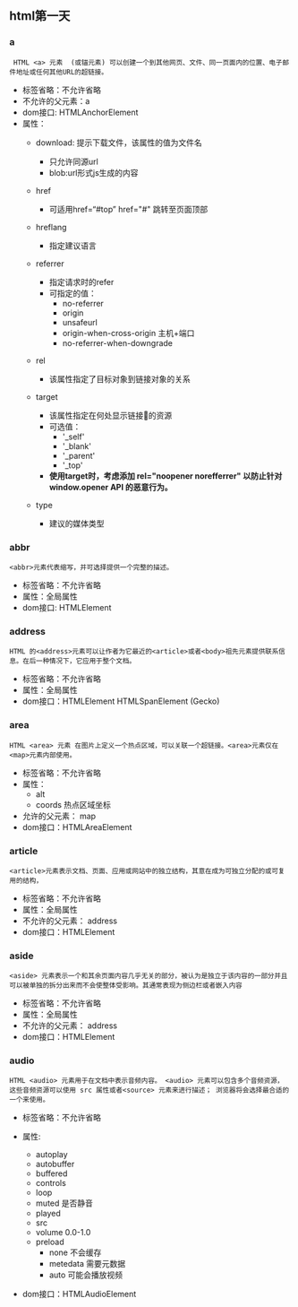 ## html第一天

### a

	 HTML <a> 元素  (或锚元素) 可以创建一个到其他网页、文件、同一页面内的位置、电子邮件地址或任何其他URL的超链接。

- 标签省略：不允许省略
- 不允许的父元素：a
- dom接口: HTMLAnchorElement
- 属性：
	- download: 提示下载文件，该属性的值为文件名
		- 只允许同源url
		- blob:url形式js生成的内容

	- href
		- 可适用href=“#top” href="#" 跳转至页面顶部

	- hreflang
		- 指定建议语言

	- referrer
		- 指定请求时的refer
		- 可指定的值：
			- no-referrer
			- origin
			- unsafeurl
			- origin-when-cross-origin 主机+端口
			- no-referrer-when-downgrade

	- rel
		- 该属性指定了目标对象到链接对象的关系

	- target
		- 该属性指定在何处显示链接🔗的资源
		- 可选值：
			- '\_self'
			- '\_blank'
			- '\_parent'
			- '\_top'
		- **使用target时，考虑添加 rel="noopener norefferrer" 以防止针对 window.opener API 的恶意行为。**

	- type
		- 建议的媒体类型


### abbr

	<abbr>元素代表缩写，并可选择提供一个完整的描述。

- 标签省略：不允许省略
- 属性：全局属性
- dom接口: HTMLElement


### address

	HTML 的<address>元素可以让作者为它最近的<article>或者<body>祖先元素提供联系信息。在后一种情况下，它应用于整个文档。

- 标签省略：不允许省略
- 属性：全局属性
- dom接口：HTMLElement HTMLSpanElement (Gecko)

### area

	HTML <area> 元素 在图片上定义一个热点区域，可以关联一个超链接。<area>元素仅在<map>元素内部使用。

- 标签省略：不允许省略
- 属性：
	- alt 
	- coords 热点区域坐标
- 允许的父元素： map
- dom接口：HTMLAreaElement


### article

	<article>元素表示文档、页面、应用或网站中的独立结构，其意在成为可独立分配的或可复用的结构，

- 标签省略：不允许省略
- 属性：全局属性
- 不允许的父元素： address
- dom接口：HTMLElement



### aside

	<aside> 元素表示一个和其余页面内容几乎无关的部分，被认为是独立于该内容的一部分并且可以被单独的拆分出来而不会使整体受影响。其通常表现为侧边栏或者嵌入内容

- 标签省略：不允许省略
- 属性：全局属性
- 不允许的父元素： address
- dom接口：HTMLElement



### audio

	HTML <audio> 元素用于在文档中表示音频内容。 <audio> 元素可以包含多个音频资源， 这些音频资源可以使用 src 属性或者<source> 元素来进行描述； 浏览器将会选择最合适的一个来使用。


- 标签省略：不允许省略
- 属性:
	- autoplay
	- autobuffer
	- buffered
	- controls
	- loop
	- muted 是否静音
	- played
	- src
	- volume 0.0-1.0
	- preload
		- none 不会缓存
		- metedata 需要元数据
		- auto 可能会播放视频


- dom接口：HTMLAudioElement





